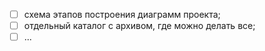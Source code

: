 - [ ] схема этапов построения диаграмм проекта;
- [ ] отдельный каталог с архивом, где можно делать все;
- [ ] ...